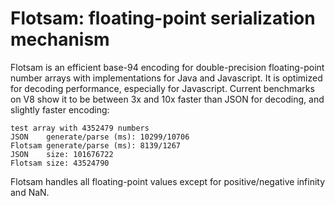# Flotsam: floating-point serialization mechanism
Flotsam is an efficient base-94 encoding for double-precision floating-point
number arrays with implementations for Java and Javascript. It is optimized for
decoding performance, especially for Javascript. Current benchmarks on V8 show
it to be between 3x and 10x faster than JSON for decoding, and slightly faster
encoding:

```
test array with 4352479 numbers
JSON    generate/parse (ms): 10299/10706
Flotsam generate/parse (ms): 8139/1267
JSON    size: 101676722
Flotsam size: 43524790
```

Flotsam handles all floating-point values except for positive/negative infinity
and NaN.
